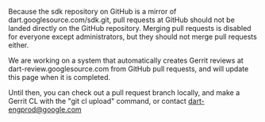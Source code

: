 Because the sdk repository on GitHub is a mirror of dart.googlesource.com/sdk.git,
pull requests at GitHub should not be landed directly on the GitHub repository.
Merging pull requests is disabled for everyone except administrators, but they
should not merge pull requests either.

We are working on a system that automatically creates Gerrit reviews at
dart-review.googlesource.com from GitHub pull requests, and will update
this page when it is completed.

Until then, you can check out a pull request branch locally, and make a
Gerrit CL with the "git cl upload" command, or contact dart-engprod@google.com
